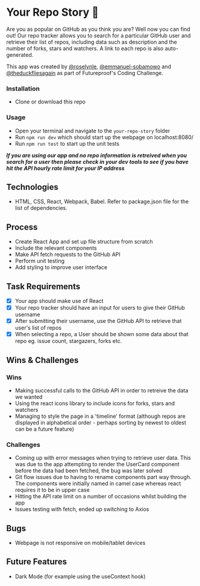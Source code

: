 # Your Repo Story :book:

Are you as popular on GitHub as you think you are? Well now you can find out! Our repo tracker allows you to search for a particular GitHub user and retrieve their list of repos, including data such as description and the number of forks, stars and watchers. A link to each repo is also auto-generated.

This app was created by [@roselynle](https://github.com/roselynle), [@emmanuel-sobamowo](https://github.com/emmanuel-sobamowo) and [@theduckfliesagain](https://github.com/theduckfliesagain) as part of Futureproof's Coding Challenge.

### Installation

-   Clone or download this repo 

### Usage

-   Open your terminal and navigate to the `your-repo-story` folder
-   Run `npm run dev` which should start up the webpage on localhost:8080/
-   Run `npm run test` to start up the unit tests

**_If you are using our app and no repo information is retreived when you search for a user then please check in your dev tools to see if you have hit the API hourly rate limit for your IP address_**

## Technologies

-   HTML, CSS, React, Webpack, Babel. Refer to package.json file for the list of dependencies.

## Process

-   Create React App and set up file structure from scratch
-   Include the relevant components
-   Make API fetch requests to the GitHub API
-   Perform unit testing
-   Add styling to improve user interface

## Task Requirements

-   [x] Your app should make use of React
-   [x] Your repo tracker should have an input for users to give their GitHub username
-   [x] After submitting their username, use the GitHub API to retrieve that user's list of repos
-   [x] When selecting a repo, a User should be shown some data about that repo eg. issue count, stargazers, forks etc.

## Wins & Challenges

### Wins

-   Making successful calls to the GitHub API in order to retreive the data we wanted
-   Using the react icons library to include icons for forks, stars and watchers
-   Managing to style the page in a 'timeline' format (although repos are displayed in alphabetical order - perhaps sorting by newest to oldest can be a future feature)

### Challenges

-   Coming up with error messages when trying to retrieve user data. This was due to the app attempting to render the UserCard component before the data had been fetched, the bug was later solved
-   Git flow issues due to having to rename components part way through. The components were initially named in camel case whereas react requires it to be in upper case
-   Hitting the API rate limit on a number of occasions whilst building the app
-   Issues testing with fetch, ended up switching to Axios

## Bugs

-   Webpage is not responsive on mobile/tablet devices

## Future Features

-   Dark Mode (for example using the useContext hook)
